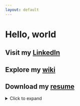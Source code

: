 ```yaml
---
layout: default
---
```


# Hello, world

## Visit my [LinkedIn](https://www.linkedin.com/in/ryan-najac/)

## Explore my [wiki](https://github.com/rdnajac/cbmf/wiki)

## Download my [resume](./assets/rdnajac_resume.pdf)

<details><summary>Click to expand</summary>

Read the [source code](./assets/rdnajac_resume.pdf)

</details>

